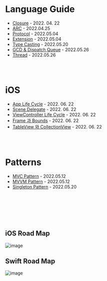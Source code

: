 # Language Guide
  - [Closure](https://github.com/Raccoon97/Swift/blob/main/Closure.md) - 2022. 04. 22
  - [ARC](https://github.com/Raccoon97/Swift/blob/main/ARC.md) - 2022.04.25
  - [Protocol](https://github.com/Raccoon97/Swift/blob/main/Protocol.md) - 2022.05.04
  - [Extension](https://github.com/Raccoon97/Swift/blob/main/Extension.md) - 2022.05.04
  - [Type Casting](https://github.com/Raccoon97/Swift/blob/main/Type%20Casting.md) - 2022.05.20
  - [GCD & Dispatch Queue](https://github.com/Raccoon97/Swift/blob/main/GCD.md) - 2022.05.26
  - [Thread](https://github.com/Raccoon97/Swift/blob/main/Thread.md) - 2022.05.26

<br><br>

# iOS
  - [App Life Cycle]() - 2022. 06. 22
  - [Scene Delegate]() - 2022. 06. 22
  - [ViewController Life Cycle]() - 2022. 06. 22
  - [Frame 과 Bounds]() - 2022. 06. 22
  - [TableView 와 CollectionView]() - 2022. 06. 22

<br><br>

# Patterns
  - [MVC Pattern](https://github.com/Raccoon97/Swift/blob/main/MVC%20Pattern.md) - 2022.05.12
  - [MVVM Pattern](https://github.com/Raccoon97/Swift/blob/main/MVVM%20Pattern.md) - 2022.05.12
  - [Singleton Pattern](https://github.com/Raccoon97/Swift/blob/main/Singleton%20Pattern.md) - 2022.05.20

<br><br><br><br><br>

## iOS Road Map
![image](https://raw.githubusercontent.com/godrm/mobile-developer-roadmap/master/Images/iOS_roadmap_v1.0.png)

## Swift Road Map
![image](https://raw.githubusercontent.com/godrm/mobile-developer-roadmap/master/Images/Swift_programming_roadmap_v0.9.png)
